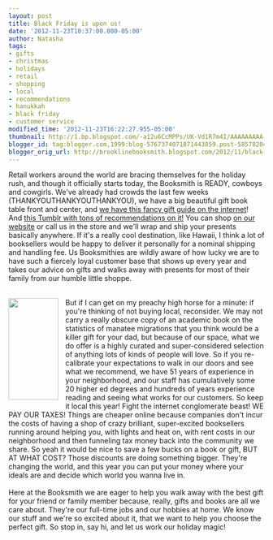 ```yaml
---
layout: post
title: Black Friday is upon us!
date: '2012-11-23T10:37:00.000-05:00'
author: Natasha
tags:
- gifts
- christmas
- holidays
- retail
- shopping
- local
- recommendations
- hanukkah
- black friday
- customer service
modified_time: '2012-11-23T16:22:27.955-05:00'
thumbnail: http://1.bp.blogspot.com/-a12u6CcMPPs/UK-Vd1R7m4I/AAAAAAAAA-Y/8hjfU-6geeA/s72-c/Tax-Poster-Money-JPG.jpg
blogger_id: tag:blogger.com,1999:blog-5767374071871443859.post-5857820413352163835
blogger_orig_url: http://brooklinebooksmith.blogspot.com/2012/11/black-friday-is-upon-us.html
---
```


Retail workers around the world are bracing themselves for the holiday rush, and though it officially starts today, the Booksmith is READY, cowboys and cowgirls. We've already had crowds the last few weeks (THANKYOUTHANKYOUTHANKYOU), we have a big beautiful gift book table front and center, and <a href="http://www.brooklinebooksmith.com/gifts2012/cooking.html">we have this fancy gift guide on the internet</a>! And&nbsp;<a href="http://brooklinebooksmith.tumblr.com/">this Tumblr with tons of recommendations on it!</a> You can shop <a href="http://www.brooklinebooksmith-shop.com/">on our website</a> or call us in the store and we'll wrap and ship your presents basically anywhere. If it's a really cool destination, like Hawaii, I think a lot of booksellers would be happy to deliver it personally for a nominal shipping and handling fee. Us Booksmithies are wildly aware of how lucky we are to have such a fiercely loyal customer base that shows up every year and takes our advice on gifts and walks away with presents for most of their family from our humble little shoppe.<br /><br /><div class="separator" style="clear: both; text-align: center;"><a href="http://1.bp.blogspot.com/-a12u6CcMPPs/UK-Vd1R7m4I/AAAAAAAAA-Y/8hjfU-6geeA/s1600/Tax-Poster-Money-JPG.jpg" imageanchor="1" style="clear: left; float: left; margin-bottom: 1em; margin-right: 1em;"><img border="0" height="200" src="http://1.bp.blogspot.com/-a12u6CcMPPs/UK-Vd1R7m4I/AAAAAAAAA-Y/8hjfU-6geeA/s200/Tax-Poster-Money-JPG.jpg" width="98" /></a></div>But if I can get on my preachy high horse for a minute: if you're thinking of not buying local, reconsider. We may not carry a really obscure copy of an academic book on the statistics of manatee migrations that you think would be a killer gift for your dad, but because of our space, what we do offer is a highly curated and super-considered selection of anything lots of kinds of people will love. So if you&nbsp;re-calibrate&nbsp;your expectations to walk in our doors and see what we recommend, we have 51 years of experience in your neighborhood, and our staff has cumulatively some 20 higher ed degrees and hundreds of years experience reading and seeing what works for our customers. So keep it local this year! Fight the internet conglomerate beast! WE PAY OUR TAXES! Things are cheaper online because companies don't incur the costs of having a shop of crazy brilliant, super-excited booksellers running around helping you, with lights and heat on, with rent costs in our neighborhood and then funneling tax money back into the community we share. So yeah it would be nice to save a few bucks on a book or gift, BUT AT WHAT COST? Those discounts are doing something bigger. They're changing the world, and this year you can put your money where your ideals are and decide which world you wanna live in.<br /><br />Here at the Booksmith we are eager to help you walk away with the best gift for your friend or family member because, really, gifts and books are all we care about. They're our full-time jobs and our hobbies at home. We know our stuff and we're so excited about it, that we want to help you choose the perfect gift. So stop in, say hi, and let us work our holiday magic!